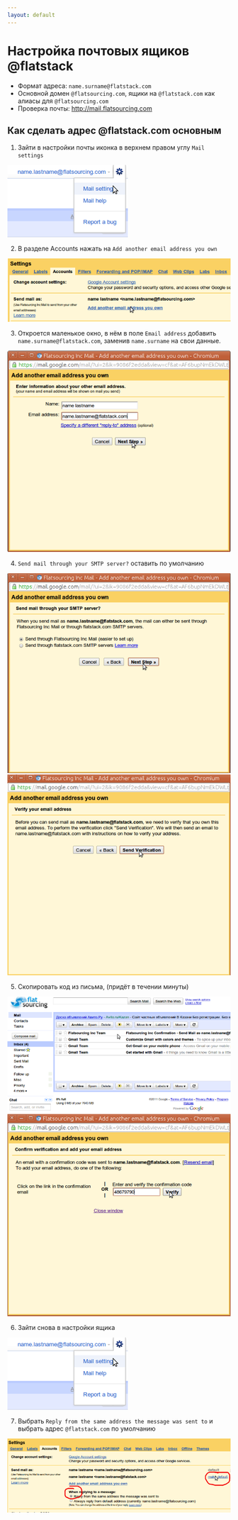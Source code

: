 ```yaml
---
layout: default
---
```


Настройка почтовых ящиков @flatstack
====================================

* Формат адреса: `name.surname@flatstack.com`
* Основной домен `@flatsourcing.com`, ящики на `@flatstack.com` как алиасы для `@flatsourcing.com`
* Проверка почты: http://mail.flatsourcing.com


Как сделать адрес @flatstack.com основным
-----------------------------------------

1.  Зайти в настройки почты иконка в верхнем правом углу `Mail settings`
    
  ![](images/mail1.png)

2.  В разделе Accounts нажать на `Add another email address you own`

  ![](images/mail2.png)

3.  Откроется маленькое окно, в нём в поле `Email address` добавить `name.surname@flatstack.com`,
заменив `name.surname` на свои данные.

  ![](images/mail3.png)

4.  `Send mail through your SMTP server?` оставить по умолчанию 

  ![](images/mail4.png)
  ![](images/mail5.png)

5.  Скопировать код из письма, (придёт в течении минуты)
    
  ![](images/mail6.png)
  ![](images/mail8.png)

6.  Зайти снова в настройки ящика

  ![](images/mail1.png)

7.  Выбрать `Reply from the same address the message was sent to` и выбрать  адрес  `@flatstack.com` по умолчанию

  ![](images/mail9.png)

